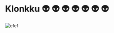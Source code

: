 # Klonkku :alien: :alien: :alien: :alien: :alien: :alien: :alien:
![efef](https://i.ibb.co/qNrjr3N/oveeauki.png)
